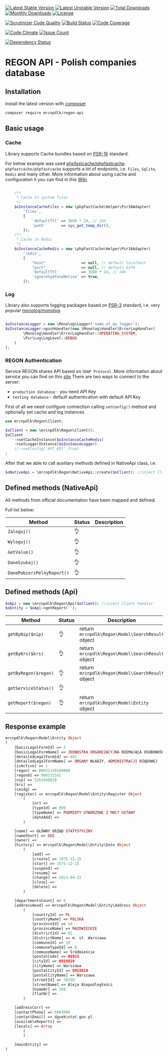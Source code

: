
[![Latest Stable Version](https://img.shields.io/github/release/mrcnpdlk/regon-api.svg)](https://packagist.org/packages/mrcnpdlk/regon-api)
[![Latest Unstable Version](https://poser.pugx.org/mrcnpdlk/regon-api/v/unstable.png)](https://packagist.org/packages/mrcnpdlk/regon-api)
[![Total Downloads](https://img.shields.io/packagist/dt/mrcnpdlk/regon-api.svg)](https://packagist.org/packages/mrcnpdlk/regon-api)
[![Monthly Downloads](https://img.shields.io/packagist/dm/mrcnpdlk/regon-api.svg)](https://packagist.org/packages/mrcnpdlk/regon-api)
[![License](https://img.shields.io/packagist/l/mrcnpdlk/regon-api.svg)](https://packagist.org/packages/mrcnpdlk/regon-api)    

[![Scrutinizer Code Quality](https://scrutinizer-ci.com/g/mrcnpdlk/regon-api/badges/quality-score.png?b=master)](https://scrutinizer-ci.com/g/mrcnpdlk/regon-api/?branch=master) 
[![Build Status](https://scrutinizer-ci.com/g/mrcnpdlk/regon-api/badges/build.png?b=master)](https://scrutinizer-ci.com/g/mrcnpdlk/regon-api/build-status/master)
[![Code Coverage](https://scrutinizer-ci.com/g/mrcnpdlk/regon-api/badges/coverage.png?b=master)](https://scrutinizer-ci.com/g/mrcnpdlk/regon-api/?branch=master)

[![Code Climate](https://codeclimate.com/github/mrcnpdlk/regon-api/badges/gpa.svg)](https://codeclimate.com/github/mrcnpdlk/regon-api) 
[![Issue Count](https://codeclimate.com/github/mrcnpdlk/regon-api/badges/issue_count.svg)](https://codeclimate.com/github/mrcnpdlk/regon-api)


[![Dependency Status](https://www.versioneye.com/user/projects/59bae8ff0fb24f0056dfc148/badge.svg)](https://www.versioneye.com/user/projects/59bae8ff0fb24f0056dfc148)

# REGON API - Polish companies database

## Installation

Install the latest version with [composer](https://packagist.org/packages/mrcnpdlk/regon-api)
```bash
composer require mrcnpdlk/regon-api
```

## Basic usage

### Cache
Library supports Cache bundles based on [PSR-16](http://www.php-fig.org/psr/psr-16/) standard.

For below example was used [phpfastcache/phpfastcache](https://github.com/PHPSocialNetwork/phpfastcache).
`phpfastcache/phpfastcache` supports a lot of endpoints, i.e. `Files`, `Sqlite`, `Redis` and many other. 
More information about using cache and configuration it you can find in this [Wiki](https://github.com/PHPSocialNetwork/phpfastcache/wiki). 

```php

    /**
     * Cache in system files
     */
    $oInstanceCacheFiles = new \phpFastCache\Helper\Psr16Adapter(
        'files',
        [
            'defaultTtl' => 3600 * 24, // 24h
            'path'       => sys_get_temp_dir(),
        ]);
    /**
     * Cache in Redis
     */
    $oInstanceCacheRedis = new \phpFastCache\Helper\Psr16Adapter(
        'redis',
        [
            "host"                => null, // default localhost
            "port"                => null, // default 6379
            'defaultTtl'          => 3600 * 24, // 24h
            'ignoreSymfonyNotice' => true,
        ]);

```

### Log

Library also supports logging packages based on [PSR-3](http://www.php-fig.org/psr/psr-3/) standard, i.e. very popular
[monolog/monolog](https://github.com/Seldaek/monolog).

```php

$oInstanceLogger = new \Monolog\Logger('name_of_my_logger');
$oInstanceLogger->pushHandler(new \Monolog\Handler\ErrorLogHandler(
        \Monolog\Handler\ErrorLogHandler::OPERATING_SYSTEM,
        \Psr\Log\LogLevel::DEBUG
    )
);

```

### REGON Authentication
Service REGON shares API based on `SOAP Protocol`. More information about service you can find on 
this [site](http://bip.stat.gov.pl/dzialalnosc-statystyki-publicznej/rejestr-regon/interfejsyapi/jak-skorzystac-informacja-dla-podmiotow-komercyjnych/)
There are two ways to connect to the server:
 - `production database` - you need API Key
 - `testing database` - default authentication with default API Key

First of all we need configure connection calling `setConfig()` method and 
optionally set cache and log instances

```php
use mrcnpdlk\Regon\Client;

$oClient = new \mrcnpdlk\Regon\Client();
$oClient
    ->setCacheInstance($oInstanceCacheRedis)
    ->setLoggerInstance($oInstanceLogger)
    //->setConfig('API_KEY',true)
;
```

After that we able to call auxiliary methods defined in NativeApi class, i.e:
```php
$oNativeApi = \mrcnpdlk\Regon\NativeApi::create($oClient); //inject Client handler
```

## Defined methods (NativeApi)
All methods from official documentation have been mapped and defined.

Full list below:

| Method | Status | Description|
| ------ | ------ |------ |
|`Zaloguj()`|:ok_hand:||
|`Wyloguj()`|:ok_hand:||
|`GetValue()`|:ok_hand:||
|`DaneSzukaj()`|:ok_hand:||
|`DanePobierzPelnyRaport()`|:ok_hand:||

## Defined methods (Api)

```php
$oApi = new \mrcnpdlk\Regon\Api($oClient); //inject Client handler
$oEntity = $oApi->getReport('');
```

| Method | Status | Description|
| ------ | ------ |------ |
|`getByNip($nip)`|:ok_hand:|return `mrcnpdlk\Regon\Model\SearchResult` object|
|`getByKrs($krs)`|:ok_hand:|return `mrcnpdlk\Regon\Model\SearchResult` object|
|`getByRegon($regon)`|:ok_hand:|return `mrcnpdlk\Regon\Model\SearchResult` object|
|`getServiceStatus()`|:ok_hand:||
|`getReport($regon)`|:ok_hand:|return `mrcnpdlk\Regon\Model\Entity` object|

## Response example
```php
mrcnpdlk\Regon\Model\Entity Object
(
    [basicLegalFormId] => 2
    [basicLegalFormName] => JEDNOSTKA ORGANIZACYJNA NIEMAJĄCA OSOBOWOŚCI PRAWNEJ
    [detailedLegalFormId] => 401
    [detailedLegalFormName] => ORGANY WŁADZY, ADMINISTRACJI RZĄDOWEJ
    [isActive] => 1
    [regon] => 00033150100000
    [regon9] => 000331501
    [nip] => 5261040828
    [krs] => 
    [ceidg] => 
    [register] => mrcnpdlk\Regon\Model\Entity\Register Object
        (
            [nr] => 
            [typeId] => 000
            [typeName] => PODMIOTY UTWORZONE Z MOCY USTAWY
            [dateAdd] => 
        )

    [name] => GŁÓWNY URZĄD STATYSTYCZNY
    [nameShort] => GUS
    [owner] => 
    [history] => mrcnpdlk\Regon\Model\Entity\Date Object
        (
            [add] => 
            [create] => 1975-12-15
            [start] => 1975-12-15
            [suspend] => 
            [resume] => 
            [change] => 2013-04-22
            [close] => 
            [delete] => 
        )

    [departmentsCount] => 0
    [addressHead] => mrcnpdlk\Regon\Model\Entity\Address Object
        (
            [countryId] => PL
            [countryName] => POLSKA
            [provinceId] => 14
            [provinceName] => MAZOWIECKIE
            [districtId] => 65
            [districtName] => m. st. Warszawa
            [communeId] => 10
            [communeTypeId] => 8
            [communeName] => Śródmieście
            [postalCode] => 00925
            [cityId] => 0919810
            [cityName] => Warszawa
            [postalCityId] => 0919810
            [postalCityName] => Warszawa
            [streetId] => 38299
            [streetName] => Aleja Niepodległości
            [homeNr] => 208
            [flatNr] => 
        )

    [addressCorr] => 
    [contactPhone] => 6083000
    [contactEmail] => dgsek@stat.gov.pl
    [availableReports] => 
    [locals] => Array
        (
        )

    [mainEntity] => 
)
```

